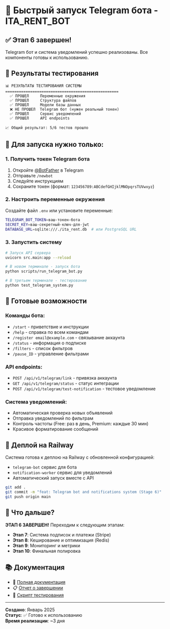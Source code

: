 # 🚀 Быстрый запуск Telegram бота - ITA_RENT_BOT

## ✅ Этап 6 завершен!

Telegram бот и система уведомлений успешно реализованы. Все компоненты готовы к использованию.

## 🧪 Результаты тестирования

```
📊 РЕЗУЛЬТАТЫ ТЕСТИРОВАНИЯ СИСТЕМЫ
==================================================
  ✅ ПРОШЕЛ     Переменные окружения
  ✅ ПРОШЕЛ     Структура файлов
  ✅ ПРОШЕЛ     Модели базы данных
  ❌ НЕ ПРОШЕЛ  Telegram бот (нужен реальный токен)
  ✅ ПРОШЕЛ     Сервис уведомлений
  ✅ ПРОШЕЛ     API endpoints

📈 Общий результат: 5/6 тестов прошло
```

## 🔧 Для запуска нужно только:

### 1. Получить токен Telegram бота

1. Откройте [@BotFather](https://t.me/BotFather) в Telegram
2. Отправьте `/newbot`
3. Следуйте инструкциям
4. Сохраните токен (формат: `123456789:ABCdefGHIjklMNOpqrsTUVwxyz`)

### 2. Настроить переменные окружения

Создайте файл `.env` или установите переменные:

```bash
TELEGRAM_BOT_TOKEN=ваш-токен-бота
SECRET_KEY=ваш-секретный-ключ-для-jwt
DATABASE_URL=sqlite:///./ita_rent.db  # или PostgreSQL URL
```

### 3. Запустить систему

```bash
# Запуск API сервера
uvicorn src.main:app --reload

# В новом терминале - запуск бота
python scripts/run_telegram_bot.py

# В третьем терминале - тестирование
python test_telegram_system.py
```

## 🎯 Готовые возможности

### Команды бота:

- `/start` - приветствие и инструкции
- `/help` - справка по всем командам
- `/register email@example.com` - связывание аккаунта
- `/status` - информация о подписке
- `/filters` - список фильтров
- `/pause_ID` - управление фильтрами

### API endpoints:

- `POST /api/v1/telegram/link` - привязка аккаунта
- `GET /api/v1/telegram/status` - статус интеграции
- `POST /api/v1/telegram/test-notification` - тестовое уведомление

### Система уведомлений:

- Автоматическая проверка новых объявлений
- Отправка уведомлений по фильтрам
- Контроль частоты (Free: раз в день, Premium: каждые 30 мин)
- Красивое форматирование сообщений

## 🚀 Деплой на Railway

Система готова к деплою на Railway с обновленной конфигурацией:

- `telegram-bot` сервис для бота
- `notification-worker` сервис для уведомлений
- Автоматический запуск вместе с API

```bash
git add .
git commit -m "feat: Telegram bot and notifications system (Stage 6)"
git push origin main
```

## 🎉 Что дальше?

**ЭТАП 6 ЗАВЕРШЕН!** Переходим к следующим этапам:

- **Этап 7**: Система подписок и платежи (Stripe)
- **Этап 8**: Кеширование и оптимизация (Redis)
- **Этап 9**: Мониторинг и метрики
- **Этап 10**: Финальная полировка

## 📚 Документация

- 📖 [Полная документация](TELEGRAM_BOT_SETUP.md)
- 📋 [Отчет о завершении](STAGE_6_TELEGRAM_BOT_COMPLETION.md)
- 🧪 [Скрипт тестирования](../test_telegram_system.py)

---

**Создано**: Январь 2025  
**Статус**: ✅ Готово к использованию  
**Время реализации**: ~3 дня

